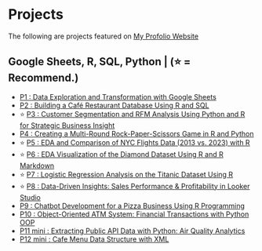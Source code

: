# Projects
The following are projects featured on [My Profolio Website](https://phubordin.github.io/My-Portfolio-Website/)



## Google Sheets, R, SQL, Python | (⭐️ = Recommend.)
- [P1 : Data Exploration and Transformation with Google Sheets](portfolio-project/P01-Data-Exploration-and-Transformation-with-Google-Sheets.md)
- [P2 : Building a Café Restaurant Database Using R and SQL](portfolio-project/P02-Building-a-Cafe-Restaurant-Database-Using-R-and-SQL.md)
- ⭐️ [P3 : Customer Segmentation and RFM Analysis Using Python and R for Strategic Business Insight](portfolio-project/P03-Customer-Segmentation-and-RFM-Analysis-Using-Python-and-R-for-Strategic-Business-Insight.ipynb)
- [P4 : Creating a Multi-Round Rock-Paper-Scissors Game in R and Python](portfolio-project/P04-Creating-a-Multi-Round-Rock-Paper-Scissors-Game-in-R-and-Python.ipynb)
- ⭐️ [P5 : EDA and Comparison of NYC Flights Data (2013 vs. 2023) with R](portfolio-project/P05-EDA-and-Comparison-of-NYC-Flights-Data-2013-vs-2023-with-R.ipynb)
- ⭐️ [P6 : EDA Visualization of the Diamond Dataset Using R and R Markdown](portfolio-project/P06-EDA-Visualization-of-the-Diamond-Dataset-Using-R-and-R-Markdown..pdf)
- ⭐️ [P7 : Logistic Regression Analysis on the Titanic Dataset Using R](portfolio-project/P07-Titanic-Survival-Prediction-A-Comparative-Analysis-of-Classification-Models.md)
- ⭐️ [P8 : Data-Driven Insights: Sales Performance & Profitability in Looker Studio](portfolio-project/P08-Data-Driven-Insights-Sales-Performance-&-Profitability-in-Looker-Studio.md)
- [P9 : Chatbot Development for a Pizza Business Using R Programming](portfolio-project/P09-Chatbot-Development-for-a-Pizza-Business-Using-R-Programming.ipynb)
- [P10 : Object-Oriented ATM System: Financial Transactions with Python OOP](portfolio-project/P10-Object-Oriented-ATM-System-Financial-Transactions-with-Python-OOP.ipynb)
- [P11 mini : Extracting Public API Data with Python: Air Quality Analytics](portfolio-project/P11-Extracting-Public-API-Data-with-Python-Air-Quality-Analytics.ipynb)
- [P12 mini : Cafe Menu Data Structure with XML](portfolio-project/P12-Cafe-Menu-Data-Structure-with-XML.md)
